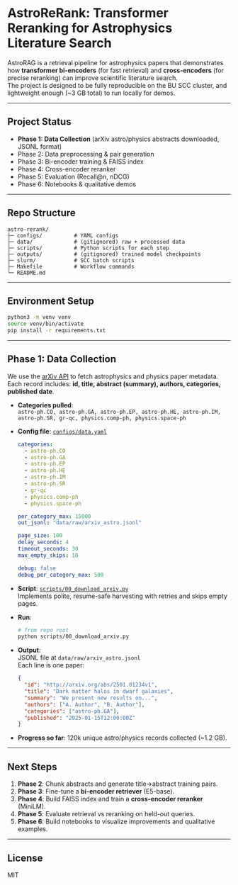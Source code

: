 # AstroReRank: Transformer Reranking for Astrophysics Literature Search

AstroRAG is a retrieval pipeline for astrophysics papers that demonstrates how **transformer bi-encoders** (for fast retrieval) and **cross-encoders** (for precise reranking) can improve scientific literature search.  
The project is designed to be fully reproducible on the BU SCC cluster, and lightweight enough (~3 GB total) to run locally for demos.

---

## Project Status

- **Phase 1: Data Collection** (arXiv astro/physics abstracts downloaded, JSONL format)
- Phase 2: Data preprocessing & pair generation
- Phase 3: Bi-encoder training & FAISS index
- Phase 4: Cross-encoder reranker
- Phase 5: Evaluation (Recall@n, nDCG)
- Phase 6: Notebooks & qualitative demos

---

## Repo Structure

```
astro-rerank/
├─ configs/          # YAML configs
├─ data/             # (gitignored) raw + processed data
├─ scripts/          # Python scripts for each step
├─ outputs/          # (gitignored) trained model checkpoints
├─ slurm/            # SCC batch scripts
├─ Makefile          # Workflow commands
└─ README.md
```

---

## Environment Setup

```bash
python3 -m venv venv
source venv/bin/activate
pip install -r requirements.txt
```

---

## Phase 1: Data Collection

We use the [arXiv API](https://arxiv.org/help/api/) to fetch astrophysics and physics paper metadata.  
Each record includes: **id, title, abstract (summary), authors, categories, published date**.

- **Categories pulled**:  
  `astro-ph.CO, astro-ph.GA, astro-ph.EP, astro-ph.HE, astro-ph.IM, astro-ph.SR, gr-qc, physics.comp-ph, physics.space-ph`

- **Config file**: [`configs/data.yaml`](configs/data.yaml)

  ```yaml
  categories:
    - astro-ph.CO
    - astro-ph.GA
    - astro-ph.EP
    - astro-ph.HE
    - astro-ph.IM
    - astro-ph.SR
    - gr-qc
    - physics.comp-ph
    - physics.space-ph

  per_category_max: 15000
  out_jsonl: "data/raw/arxiv_astro.jsonl"

  page_size: 100
  delay_seconds: 4
  timeout_seconds: 30
  max_empty_skips: 10

  debug: false
  debug_per_category_max: 500
  ```

- **Script**: [`scripts/00_download_arxiv.py`](scripts/00_download_arxiv.py)  
  Implements polite, resume-safe harvesting with retries and skips empty pages.

- **Run**:

  ```bash
  # from repo root
  python scripts/00_download_arxiv.py
  ```

- **Output**:  
  JSONL file at `data/raw/arxiv_astro.jsonl`  
  Each line is one paper:

  ```json
  {
    "id": "http://arxiv.org/abs/2501.01234v1",
    "title": "Dark matter halos in dwarf galaxies",
    "summary": "We present new results on...",
    "authors": ["A. Author", "B. Author"],
    "categories": ["astro-ph.GA"],
    "published": "2025-01-15T12:00:00Z"
  }
  ```

- **Progress so far**: 120k unique astro/physics records collected (~1.2 GB).

---

## Next Steps

1. **Phase 2**: Chunk abstracts and generate title→abstract training pairs.
2. **Phase 3**: Fine-tune a **bi-encoder retriever** (E5-base).
3. **Phase 4**: Build FAISS index and train a **cross-encoder reranker** (MiniLM).
4. **Phase 5**: Evaluate retrieval vs reranking on held-out queries.
5. **Phase 6**: Build notebooks to visualize improvements and qualitative examples.

---

## License

MIT
